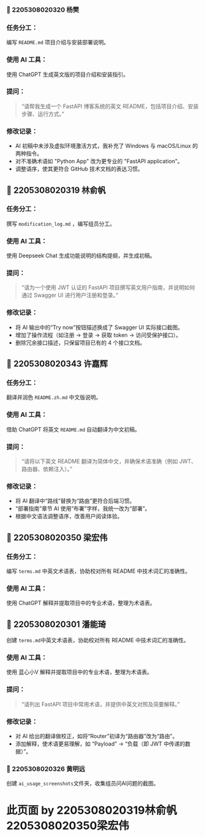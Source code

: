 ### 👤 2205308020320 杨樊

### 任务分工：
编写 `README.md` 项目介绍与安装部署说明。

### 使用 AI 工具：
使用 ChatGPT 生成英文版的项目介绍和安装指引。

### 提问：
> “请帮我生成一个 FastAPI 博客系统的英文 README，包括项目介绍、安装步骤、运行方式。”

### 修改记录：
- AI 初稿中未涉及虚拟环境激活方式，我补充了 Windows 与 macOS/Linux 的两种指令。
- 对不准确术语如 "Python App" 改为更专业的 "FastAPI application"。
- 调整语序，使其更符合 GitHub 技术文档的表达习惯。

## 👤 2205308020319 林俞帆

### 任务分工：
撰写 `modification_log.md` ，编写组员分工。

### 使用 AI 工具：
使用 Deepseek Chat 生成功能说明的结构提纲，并生成初稿。

### 提问：
> “请为一个使用 JWT 认证的 FastAPI 项目撰写英文用户指南，并说明如何通过 Swagger UI 进行用户注册和登录。”

### 修改记录：
- 将 AI 输出中的“Try now”按钮描述换成了 Swagger UI 实际接口截图。
- 增加了操作流程（如注册 → 登录 → 获取 token → 访问受保护接口）。
- 删除冗余接口描述，只保留项目已有的 4 个接口文档。

## 👤 2205308020343 许嘉辉

### 任务分工：
翻译并润色 `README.zh.md` 中文版说明。

### 使用 AI 工具：
借助 ChatGPT 将英文 `README.md` 自动翻译为中文初稿。

### 提问：
> “请将以下英文 README 翻译为简体中文，并确保术语准确（例如 JWT、路由器、依赖注入）。”

### 修改记录：
- 将 AI 翻译中“路线”替换为“路由”更符合后端习惯。
- “部署指南”章节 AI 使用“布署”字样，我统一改为“部署”。
- 根据中文语法调整语序，改善用户阅读体验。

## 👤 2205308020350 梁宏伟

### 任务分工：
编写 `terms.md` 中英文术语表，协助校对所有 README 中技术词汇的准确性。
### 使用 AI 工具：
使用 ChatGPT 解释并提取项目中的专业术语，整理为术语表。

## 👤 2205308020301 潘能琦
创建 `terms.md`中英文术语表，协助校对所有 README 中技术词汇的准确性。
### 使用 AI 工具：
使用 蓝心小V 解释并提取项目中的专业术语，整理为术语表。
### 提问：
> “请列出 FastAPI 项目中常用术语，并提供中英文对照及简要解释。”
### 修改记录：
- 对 AI 给出的翻译做校正，如将“Router”初译为“路由器”改为“路由”。
- 添加解释，使术语更易理解，如 “Payload” → “负载（即 JWT 中传递的数据）”。

### 👤 2205308020326 黄明远
创建 `ai_usage_screenshots`文件夹，收集组员问AI问题的截图。

# 此页面 by 2205308020319林俞帆 2205308020350梁宏伟